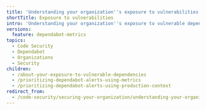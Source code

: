 ```yaml
---
title: 'Understanding your organization''s exposure to vulnerabilities'
shortTitle: Exposure to vulnerabilities
intro: 'Understanding your organization''s exposure to vulnerable dependencies is crucial for identifying and prioritizing security risks. This awareness allows you to prioritize remediation efforts, reduce the likelihood of security breaches, protect sensitive data, and maintain the overall integrity and reputation of the organization.'
versions:
  feature: dependabot-metrics
topics:
  - Code Security
  - Dependabot
  - Organizations
  - Security
children:
  - /about-your-exposure-to-vulnerable-dependencies
  - /prioritizing-dependabot-alerts-using-metrics
  - /prioritizing-dependabot-alerts-using-production-context
redirect_from:
  - /code-security/securing-your-organization/understanding-your-organizations-exposure-to-vulnerabilites
---
```

